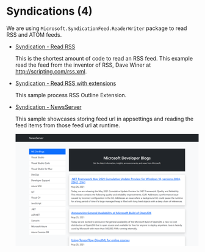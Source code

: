 # Syndications (4)

  We are using ```Microsoft.SyndicationFeed.ReaderWriter``` package to read RSS and ATOM feeds.

  * [Syndication - Read RSS](/projects/syndications/syndication-1)

    This is the shortest amount of code to read an RSS feed. This example read the feed from the inventor of RSS, Dave Winer at http://scripting.com/rss.xml. 
  
  * [Syndication - Read RSS with extensions](/projects/syndications/syndication-2)

    This sample process RSS Outline Extension. 

  *  [Syndication - NewsServer](/projects/syndications/newsserver-mvc)

      This sample showcases storing feed url in appsettings and reading the feed items from those feed url at runtime.

      <img src="newsserver-mvc/assets/newsserver.png">
